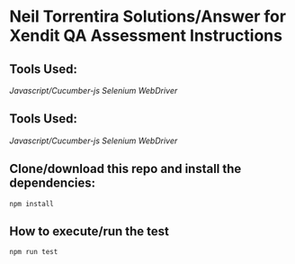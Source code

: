 # Neil Torrentira Solutions/Answer for Xendit QA Assessment Instructions

## Tools Used:
*Javascript/Cucumber-js Selenium WebDriver*

## Tools Used:
*Javascript/Cucumber-js Selenium WebDriver*


## Clone/download this repo and install the dependencies:
```
npm install
```
## How to execute/run the test
```
npm run test
```